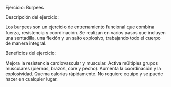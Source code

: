 Ejercicio: Burpees


Descripción del ejercicio:

Los burpees son un ejercicio de entrenamiento funcional que combina fuerza, resistencia y coordinación.
 Se realizan en varios pasos que incluyen una sentadilla, una flexión y un salto explosivo, trabajando todo el cuerpo de manera integral.



Beneficios del ejercicio:

Mejora la resistencia cardiovascular y muscular.
Activa múltiples grupos musculares (piernas, brazos, core y pecho).
Aumenta la coordinación y la explosividad.
Quema calorías rápidamente.
No requiere equipo y se puede hacer en cualquier lugar.

